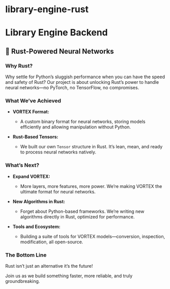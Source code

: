 # library-engine-rust
# Library Engine Backend

## 🚀 Rust-Powered Neural Networks

### Why Rust?

Why settle for Python’s sluggish performance when you can have the speed and safety of Rust? Our project is about unlocking Rust’s power to handle neural networks—no PyTorch, no TensorFlow, no compromises.

### What We’ve Achieved

- **VORTEX Format:** 
  - A custom binary format for neural networks, storing models efficiently and allowing manipulation without Python.
  
- **Rust-Based Tensors:** 
  - We built our own `Tensor` structure in Rust. It’s lean, mean, and ready to process neural networks natively.
  
### What’s Next?

- **Expand VORTEX:**
  - More layers, more features, more power. We’re making VORTEX the ultimate format for neural networks.

- **New Algorithms in Rust:**
  - Forget about Python-based frameworks. We’re writing new algorithms directly in Rust, optimized for performance.

- **Tools and Ecosystem:**
  - Building a suite of tools for VORTEX models—conversion, inspection, modification, all open-source. 

### The Bottom Line

Rust isn’t just an alternative it’s the future! 
 
 Join us as we build something faster, more reliable, and truly groundbreaking.
